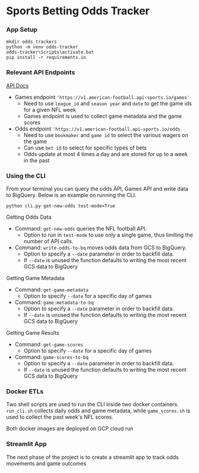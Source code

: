 # Sports Betting Odds Tracker

### App Setup

```
mkdir odds_trackers
python -m venv odds-tracker
odds-tracker\Scripts\activate.bat
pip install -r requirements.in
```

### Relevant API Endpoints

[API Docs](https://dashboard.api-football.com/)

- Games endpoint `'https://v1.american-football.api-sports.io/games'`
    - Need to use `league_id` and `season year` and `date` to get the game ids for a given NFL week
    - Games endpoint is used to collect game metadata and the game scores
- Odds endpoint `'https://v1.american-football.api-sports.io/odds`
    - Need to use `bookmaker` and `game id` to select the various wagers on the game
    - Can use `bet id` to select for specific types of bets
    - Odds update at most 4 times a day and are stored for up to a week in the past

### Using the CLI

From your terminal you can query the odds API, Games API and write data to BigQuery. Below is an example on running the CLI.

`python cli.py get-new-odds test-mode=True`

Getting Odds Data
- Command: `get-new-odds` queries the NFL football API.
    - Option to run in `test-mode` to use only a single game, thus limiting the
    number of API calls.
- Command: `write-odds-to-bq` moves odds data from GCS to BigQuery.
    - Option to specify a `--date` parameter in order to backfill data.
    - If `--date` is unused the function defaults to writing the most recent GCS data to BigQuery

Getting Game Metadata
- Command: `get-game-metadata`
    - Option to specify `--date` for a specific day of games
- Command: `game-metadata-to-bq`
    - Option to specify a `--date` parameter in order to backfill data.
    - If `--date` is unused the function defaults to writing the most recent GCS data to BigQuery

Getting Game Results
- Command: `get-game-scores`
    - Option to specify `--date` for a specific day of games
- Command: `game-scores-to-bq`
    - Option to specify a `--date` parameter in order to backfill data.
    - If `--date` is unused the function defaults to writing the most recent GCS data to BigQuery

### Docker ETLs

Two shell scripts are used to run the CLI inside two docker containers. `run_cli.sh` collects daily odds and game metadata, while `game_scores.sh` is used to collect the past week's NFL scores.

Both docker images are deployed on GCP cloud run


### Streamlit App

The next phase of the project is to
create a streamlit app to track odds movements and game outcomes
